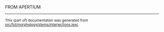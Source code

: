 
FROM APERTIUM

* * *

<small>This (part of) documentation was generated from [src/fst/morphology/stems/interjections.lexc](https://github.com/giellalt/lang-deu/blob/main/src/fst/morphology/stems/interjections.lexc)</small>
